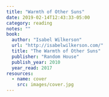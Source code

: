```yaml
---
title: "Warmth of Other Suns"
date: 2019-02-14T12:43:33-05:00
category: reading
notes: ""
book:
  author: "Isabel Wilkerson"
  url: "http://isabelwilkerson.com/"
  title: "The Warmth of Other Suns"
  publisher: "Random House"
  publish_year: 2010
  year_read: 2017
resources:
  - name: cover
    src: images/cover.jpg
---
```


